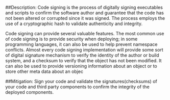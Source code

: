 ##Description:
Code signing is the process of digitally signing executables and scripts to confirm the software 
author and guarantee that the code has not been altered or corrupted since it was signed. 
The process employs the use of a cryptographic hash to validate authenticity and integrity.

Code signing can provide several valuable features. The most common use of code signing is to 
provide security when deploying; in some programming languages, it can also be used to help prevent 
namespace conflicts. Almost every code signing implementation will provide some sort of digital 
signature mechanism to verify the identity of the author or build system, and a checksum to verify 
that the object has not been modified. It can also be used to provide versioning information about an object or to store other meta data about an objec

##Mitigation:
Sign your code and validate the signatures(checksums) of your code and third party
components to confirm the integrity of the deployed components.
